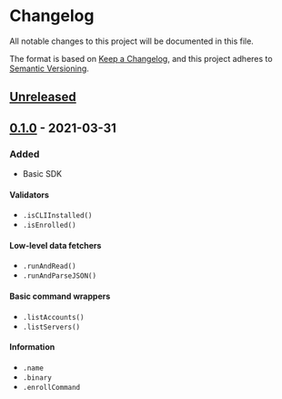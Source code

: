 # Changelog
All notable changes to this project will be documented in this file.

The format is based on [Keep a Changelog](https://keepachangelog.com/en/1.1.0/),
and this project adheres to [Semantic Versioning](https://semver.org/spec/v2.0.0.html).






## [Unreleased]



## [0.1.0] - 2021-03-31
### Added
- Basic SDK

#### Validators
- `.isCLIInstalled()`
- `.isEnrolled()`

#### Low-level data fetchers
- `.runAndRead()`
- `.runAndParseJSON()`

#### Basic command wrappers
- `.listAccounts()`
- `.listServers()`

#### Information
- `.name`
- `.binary`
- `.enrollCommand`






[Unreleased]: https://github.com/absolunet/node-oasa-sdk/compare/0.1.0...HEAD
[0.1.0]:      https://github.com/absolunet/node-oasa-sdk/releases/tag/0.1.0
